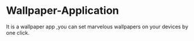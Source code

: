 # Wallpaper-Application
It is a wallpaper app ,you can set marvelous wallpapers on your devices by one click. 
